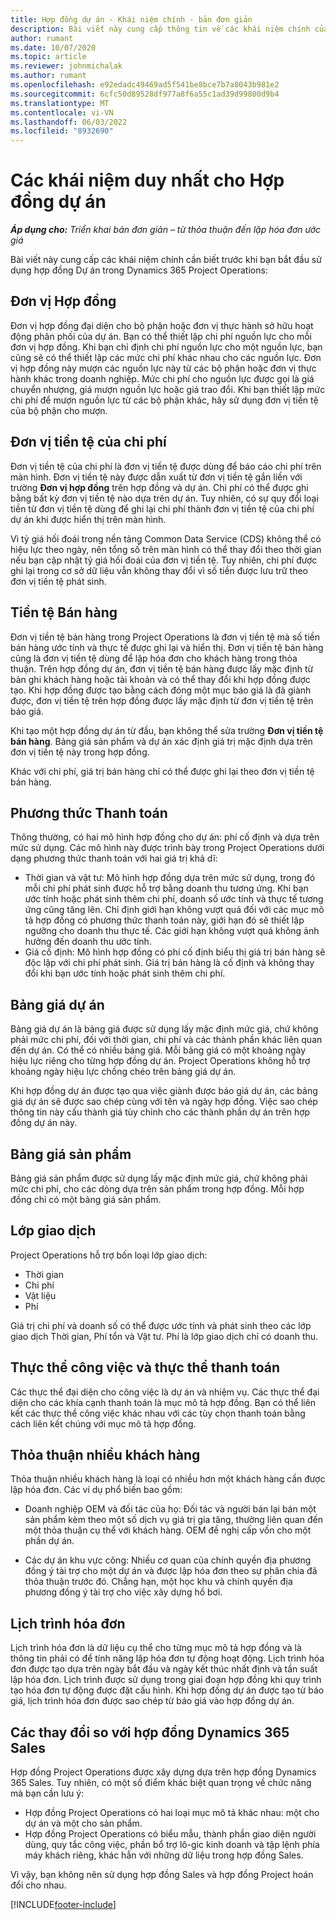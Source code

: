 ```yaml
---
title: Hợp đồng dự án - Khái niệm chính - bản đơn giản
description: Bài viết này cung cấp thông tin về các khái niệm chính của hợp đồng dự án.
author: rumant
ms.date: 10/07/2020
ms.topic: article
ms.reviewer: johnmichalak
ms.author: rumant
ms.openlocfilehash: e92edadc49469ad5f541be8bce7b7a8043b981e2
ms.sourcegitcommit: 6cfc50d89528df977a8f6a55c1ad39d99800d9b4
ms.translationtype: MT
ms.contentlocale: vi-VN
ms.lasthandoff: 06/03/2022
ms.locfileid: "8932690"
---
```

# <a name="concepts-unique-to-project-contracts"></a>Các khái niệm duy nhất cho Hợp đồng dự án

_**Áp dụng cho:** Triển khai bản đơn giản – từ thỏa thuận đến lập hóa đơn ước giá_



Bài viết này cung cấp các khái niệm chính cần biết trước khi bạn bắt đầu sử dụng hợp đồng Dự án trong Dynamics 365 Project Operations:

## <a name="contracting-unit"></a>Đơn vị Hợp đồng

Đơn vị hợp đồng đại diện cho bộ phận hoặc đơn vị thực hành sở hữu hoạt động phân phối của dự án. Bạn có thể thiết lập chi phí nguồn lực cho mỗi đơn vị hợp đồng. Khi bạn chỉ định chi phí nguồn lực cho một nguồn lực, bạn cũng sẽ có thể thiết lập các mức chi phí khác nhau cho các nguồn lực. Đơn vị hợp đồng này mượn các nguồn lực này từ các bộ phận hoặc đơn vị thực hành khác trong doanh nghiệp. Mức chi phí cho nguồn lực được gọi là giá chuyển nhượng, giá mượn nguồn lực hoặc giá trao đổi. Khi bạn thiết lập mức chi phí để mượn nguồn lực từ các bộ phận khác, hãy sử dụng đơn vị tiền tệ của bộ phận cho mượn.

## <a name="cost-currency"></a>Đơn vị tiền tệ của chi phí

Đơn vị tiền tệ của chi phí là đơn vị tiền tệ được dùng để báo cáo chi phí trên màn hình. Đơn vị tiền tệ này được dẫn xuất từ đơn vị tiền tệ gắn liền với trường **Đơn vị hợp đồng** trên hợp đồng và dự án. Chi phí có thể được ghi bằng bất kỳ đơn vị tiền tệ nào dựa trên dự án. Tuy nhiên, có sự quy đổi loại tiền từ đơn vị tiền tệ dùng để ghi lại chi phí thành đơn vị tiền tệ của chi phí dự án khi được hiển thị trên màn hình.

Vì tỷ giá hối đoái trong nền tảng Common Data Service (CDS) không thể có hiệu lực theo ngày, nên tổng số trên màn hình có thể thay đổi theo thời gian nếu bạn cập nhật tỷ giá hối đoái của đơn vị tiền tệ. Tuy nhiên, chi phí được ghi lại trong cơ sở dữ liệu vẫn không thay đổi vì số tiền được lưu trữ theo đơn vị tiền tệ phát sinh.

## <a name="sales-currency"></a>Tiền tệ Bán hàng

Đơn vị tiền tệ bán hàng trong Project Operations là đơn vị tiền tệ mà số tiền bán hàng ước tính và thực tế được ghi lại và hiển thị. Đơn vị tiền tệ bán hàng cũng là đơn vị tiền tệ dùng để lập hóa đơn cho khách hàng trong thỏa thuận. Trên hợp đồng dự án, đơn vị tiền tệ bán hàng được lấy mặc định từ bản ghi khách hàng hoặc tài khoản và có thể thay đổi khi hợp đồng được tạo. Khi hợp đồng được tạo bằng cách đóng một mục báo giá là đã giành được, đơn vị tiền tệ trên hợp đồng được lấy mặc định từ đơn vị tiền tệ trên báo giá.

Khi tạo một hợp đồng dự án từ đầu, bạn không thể sửa trường **Đơn vị tiền tệ bán hàng**. Bảng giá sản phẩm và dự án xác định giá trị mặc định dựa trên đơn vị tiền tệ này trong hợp đồng.

Khác với chi phí, giá trị bán hàng chỉ có thể được ghi lại theo đơn vị tiền tệ bán hàng.

## <a name="billing-method"></a>Phương thức Thanh toán

Thông thường, có hai mô hình hợp đồng cho dự án: phí cố định và dựa trên mức sử dụng. Các mô hình này được trình bày trong Project Operations dưới dạng phương thức thanh toán với hai giá trị khả dĩ:

- Thời gian và vật tư: Mô hình hợp đồng dựa trên mức sử dụng, trong đó mỗi chi phí phát sinh được hỗ trợ bằng doanh thu tương ứng. Khi bạn ước tính hoặc phát sinh thêm chi phí, doanh số ước tính và thực tế tương ứng cũng tăng lên. Chỉ định giới hạn không vượt quá đối với các mục mô tả hợp đồng có phương thức thanh toán này, giới hạn đó sẽ thiết lập ngưỡng cho doanh thu thực tế. Các giới hạn không vượt quá không ảnh hưởng đến doanh thu ước tính.
- Giá cố định: Mô hình hợp đồng có phí cố định biểu thị giá trị bán hàng sẽ độc lập với chi phí phát sinh. Giá trị bán hàng là cố định và không thay đổi khi bạn ước tính hoặc phát sinh thêm chi phí.

## <a name="project-price-lists"></a>Bảng giá dự án

Bảng giá dự án là bảng giá được sử dụng lấy mặc định mức giá, chứ không phải mức chi phí, đối với thời gian, chi phí và các thành phần khác liên quan đến dự án. Có thể có nhiều bảng giá. Mỗi bảng giá có một khoảng ngày hiệu lực riêng cho từng hợp đồng dự án. Project Operations không hỗ trợ khoảng ngày hiệu lực chồng chéo trên bảng giá dự án.

Khi hợp đồng dự án được tạo qua việc giành được báo giá dự án, các bảng giá dự án sẽ được sao chép cùng với tên và ngày hợp đồng. Việc sao chép thông tin này cấu thành giá tùy chỉnh cho các thành phần dự án trên hợp đồng dự án này.

## <a name="product-price-lists"></a>Bảng giá sản phẩm

Bảng giá sản phẩm được sử dụng lấy mặc định mức giá, chứ không phải mức chi phí, cho các dòng dựa trên sản phẩm trong hợp đồng. Mỗi hợp đồng chỉ có một bảng giá sản phẩm.

## <a name="transaction-classes"></a>Lớp giao dịch

Project Operations hỗ trợ bốn loại lớp giao dịch:

- Thời gian
- Chi phí
- Vật liệu
- Phí

Giá trị chi phí và doanh số có thể được ước tính và phát sinh theo các lớp giao dịch Thời gian, Phí tổn và Vật tư. Phí là lớp giao dịch chỉ có doanh thu.

## <a name="work-entities-and-billing-entities"></a>Thực thể công việc và thực thể thanh toán

Các thực thể đại diện cho công việc là dự án và nhiệm vụ. Các thực thể đại diện cho các khía cạnh thanh toán là mục mô tả hợp đồng. Bạn có thể liên kết các thực thể công việc khác nhau với các tùy chọn thanh toán bằng cách liên kết chúng với mục mô tả hợp đồng.

## <a name="multi-customer-deals"></a>Thỏa thuận nhiều khách hàng

Thỏa thuận nhiều khách hàng là loại có nhiều hơn một khách hàng cần được lập hóa đơn. Các ví dụ phổ biến bao gồm:

- Doanh nghiệp OEM và đối tác của họ: Đối tác và người bán lại bán một sản phẩm kèm theo một số dịch vụ giá trị gia tăng, thường liên quan đến một thỏa thuận cụ thể với khách hàng. OEM đề nghị cấp vốn cho một phần dự án. 

- Các dự án khu vực công: Nhiều cơ quan của chính quyền địa phương đồng ý tài trợ cho một dự án và được lập hóa đơn theo sự phân chia đã thỏa thuận trước đó. Chẳng hạn, một học khu và chính quyền địa phương đồng ý tài trợ cho việc xây dựng hồ bơi.

## <a name="invoice-schedules"></a>Lịch trình hóa đơn

Lịch trình hóa đơn là dữ liệu cụ thể cho từng mục mô tả hợp đồng và là thông tin phải có để tính năng lập hóa đơn tự động hoạt động. Lịch trình hóa đơn được tạo dựa trên ngày bắt đầu và ngày kết thúc nhất định và tần suất lập hóa đơn. Lịch trình được sử dụng trong giai đoạn hợp đồng khi quy trình tạo hóa đơn tự động được đặt cấu hình. Khi hợp đồng dự án được tạo từ báo giá, lịch trình hóa đơn được sao chép từ báo giá vào hợp đồng dự án.

## <a name="changes-from-the-dynamics-365-sales-contract"></a>Các thay đổi so với hợp đồng Dynamics 365 Sales

Hợp đồng Project Operations được xây dựng dựa trên hợp đồng Dynamics 365 Sales. Tuy nhiên, có một số điểm khác biệt quan trọng về chức năng mà bạn cần lưu ý:

- Hợp đồng Project Operations có hai loại mục mô tả khác nhau: một cho dự án và một cho sản phẩm.
- Hợp đồng Project Operations có biểu mẫu, thành phần giao diện người dùng, quy tắc công việc, phần bổ trợ lô-gic kinh doanh và tập lệnh phía máy khách riêng, khác hẳn với những dữ liệu trong hợp đồng Sales.

Vì vậy, bạn không nên sử dụng hợp đồng Sales và hợp đồng Project hoán đổi cho nhau.


[!INCLUDE[footer-include](../../includes/footer-banner.md)]
